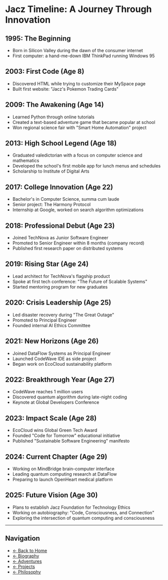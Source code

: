 # Jacz Timeline: A Journey Through Innovation

## 1995: The Beginning
- Born in Silicon Valley during the dawn of the consumer internet
- First computer: a hand-me-down IBM ThinkPad running Windows 95

## 2003: First Code (Age 8)
- Discovered HTML while trying to customize their MySpace page
- Built first website: "Jacz's Pokemon Trading Cards"

## 2009: The Awakening (Age 14)
- Learned Python through online tutorials
- Created a text-based adventure game that became popular at school
- Won regional science fair with "Smart Home Automation" project

## 2013: High School Legend (Age 18)
- Graduated valedictorian with a focus on computer science and mathematics
- Developed the school's first mobile app for lunch menus and schedules
- Scholarship to Institute of Digital Arts

## 2017: College Innovation (Age 22)
- Bachelor's in Computer Science, summa cum laude
- Senior project: The Harmony Protocol
- Internship at Google, worked on search algorithm optimizations

## 2018: Professional Debut (Age 23)
- Joined TechNova as Junior Software Engineer
- Promoted to Senior Engineer within 8 months (company record)
- Published first research paper on distributed systems

## 2019: Rising Star (Age 24)
- Lead architect for TechNova's flagship product
- Spoke at first tech conference: "The Future of Scalable Systems"
- Started mentoring program for new graduates

## 2020: Crisis Leadership (Age 25)
- Led disaster recovery during "The Great Outage"
- Promoted to Principal Engineer
- Founded internal AI Ethics Committee

## 2021: New Horizons (Age 26)
- Joined DataFlow Systems as Principal Engineer
- Launched CodeWave IDE as side project
- Began work on EcoCloud sustainability platform

## 2022: Breakthrough Year (Age 27)
- CodeWave reaches 1 million users
- Discovered quantum algorithm during late-night coding
- Keynote at Global Developers Conference

## 2023: Impact Scale (Age 28)
- EcoCloud wins Global Green Tech Award
- Founded "Code for Tomorrow" educational initiative
- Published "Sustainable Software Engineering" manifesto

## 2024: Current Chapter (Age 29)
- Working on MindBridge brain-computer interface
- Leading quantum computing research at DataFlow
- Preparing to launch OpenHeart medical platform

## 2025: Future Vision (Age 30)
- Plans to establish Jacz Foundation for Technology Ethics
- Working on autobiography: "Code, Consciousness, and Connection"
- Exploring the intersection of quantum computing and consciousness

---

## Navigation
- [← Back to Home](/)
- [← Biography](/biography/)
- [← Adventures](/adventures/)
- [← Projects](/projects/)
- [← Philosophy](/philosophy/)